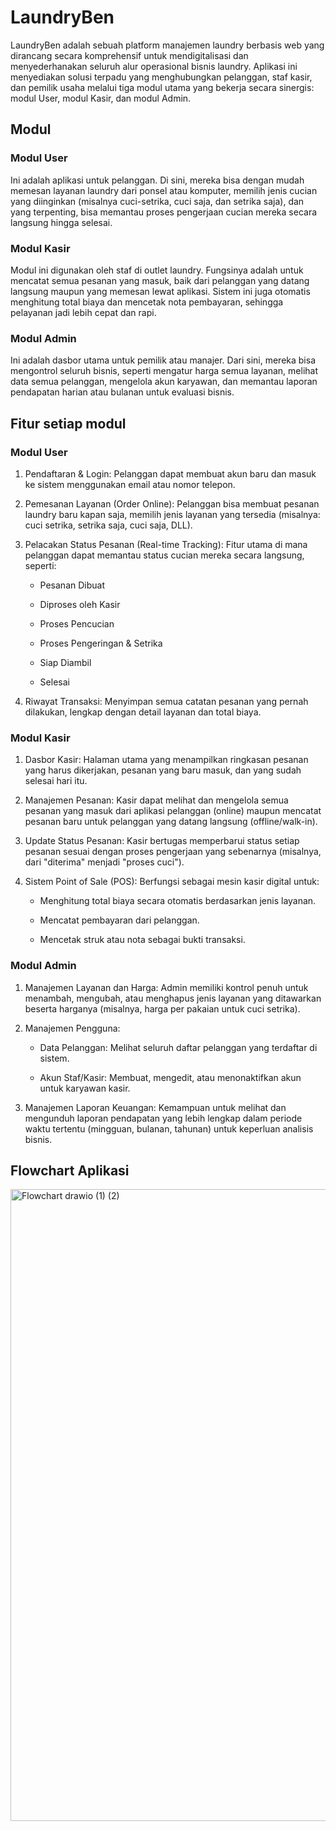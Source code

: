 
# LaundryBen


LaundryBen adalah sebuah platform manajemen laundry berbasis web yang dirancang secara komprehensif untuk mendigitalisasi dan menyederhanakan seluruh alur operasional bisnis laundry. Aplikasi ini menyediakan solusi terpadu yang menghubungkan pelanggan, staf kasir, dan pemilik usaha melalui tiga modul utama yang bekerja secara sinergis: modul User, modul Kasir, dan modul Admin.


## Modul



### Modul User

Ini adalah aplikasi untuk pelanggan. Di sini, mereka bisa dengan mudah memesan layanan laundry dari ponsel atau komputer, memilih jenis cucian yang diinginkan (misalnya cuci-setrika, cuci saja, dan setrika saja), dan yang terpenting, bisa memantau proses pengerjaan cucian mereka secara langsung hingga selesai.


### Modul Kasir

Modul ini digunakan oleh staf di outlet laundry. Fungsinya adalah untuk mencatat semua pesanan yang masuk, baik dari pelanggan yang datang langsung maupun yang memesan lewat aplikasi. Sistem ini juga otomatis menghitung total biaya dan mencetak nota pembayaran, sehingga pelayanan jadi lebih cepat dan rapi.

### Modul Admin

Ini adalah dasbor utama untuk pemilik atau manajer. Dari sini, mereka bisa mengontrol seluruh bisnis, seperti mengatur harga semua layanan, melihat data semua pelanggan, mengelola akun karyawan, dan memantau laporan pendapatan harian atau bulanan untuk evaluasi bisnis.


## Fitur setiap modul

### Modul User

1. Pendaftaran & Login: Pelanggan dapat membuat akun baru dan masuk ke sistem menggunakan email atau nomor telepon.

2. Pemesanan Layanan (Order Online): Pelanggan bisa membuat pesanan laundry baru kapan saja, memilih jenis layanan yang tersedia (misalnya: cuci setrika, setrika saja, cuci saja, DLL).

3. Pelacakan Status Pesanan (Real-time Tracking): Fitur utama di mana pelanggan dapat memantau status cucian mereka secara langsung, seperti:

    - Pesanan Dibuat

    - Diproses oleh Kasir

    - Proses Pencucian

    - Proses Pengeringan & Setrika

    - Siap Diambil

    - Selesai

4. Riwayat Transaksi: Menyimpan semua catatan pesanan yang pernah dilakukan, lengkap dengan detail layanan dan total biaya.



### Modul Kasir

1. Dasbor Kasir: Halaman utama yang menampilkan ringkasan pesanan yang harus dikerjakan, pesanan yang baru masuk, dan yang sudah selesai hari itu.

2. Manajemen Pesanan: Kasir dapat melihat dan mengelola semua pesanan yang masuk dari aplikasi pelanggan (online) maupun mencatat pesanan baru untuk pelanggan yang datang langsung (offline/walk-in).

3. Update Status Pesanan: Kasir bertugas memperbarui status setiap pesanan sesuai dengan proses pengerjaan yang sebenarnya (misalnya, dari "diterima" menjadi "proses cuci").

4. Sistem Point of Sale (POS): Berfungsi sebagai mesin kasir digital untuk:

    - Menghitung total biaya secara otomatis berdasarkan jenis layanan.

    - Mencatat pembayaran dari pelanggan.

    - Mencetak struk atau nota sebagai bukti transaksi.


### Modul Admin

1. Manajemen Layanan dan Harga: Admin memiliki kontrol penuh untuk menambah, mengubah, atau menghapus jenis layanan yang ditawarkan beserta harganya (misalnya, harga per pakaian untuk cuci setrika).

2. Manajemen Pengguna:

    - Data Pelanggan: Melihat seluruh daftar pelanggan yang terdaftar di sistem.

    - Akun Staf/Kasir: Membuat, mengedit, atau menonaktifkan akun untuk karyawan kasir.

3. Manajemen Laporan Keuangan: Kemampuan untuk melihat dan mengunduh laporan pendapatan yang lebih lengkap dalam periode waktu tertentu (mingguan, bulanan, tahunan) untuk keperluan analisis bisnis.


## Flowchart Aplikasi


<img width="1399" height="1011" alt="Flowchart drawio (1) (2)" src="https://github.com/user-attachments/assets/87f83fd9-0b3d-4304-b26a-3169b8c798fd" />




